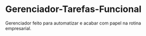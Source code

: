 # Gerenciador-Tarefas-Funcional
Gerenciador feito para automatizar e acabar com papel na rotina empresarial.
